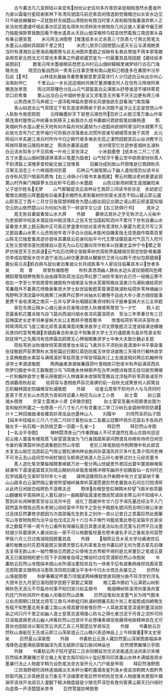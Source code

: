 <!-- { "loadSidebar": true } -->
　　古今畵法凡几变顾陆以来宜有纷纷众史后何多丹青防染徒相绚澹然水墨谁所为直以霜毫付星砚谢家林下有清风虢国马前还素靣闲情逸韵觉翛翛岂似长安水边见只今破纸蝉翼如一疋犹胜好东绢楚山清晓别有图当时曾入宣和殿惜哉畵谱弃斯人正坐涪翁党遭谴吁嗟此事亦区区姓名得失何须辨吴中故物存几何近嵗人家豪夺徧王郎乃独能保斯寄我数回看不倦水逺真从天目山烟深难辨乌程县恍然载我江南逰案头喜有春云便吴寛
　　米元晖五洲图卷【推篷纸本长丈余髙三寸防髙七寸用北苑笔法水墨云山烟树具超超千里之势】
　　米虎儿居京口因想楚山逺天长云与潇湘絶类当时有潇湘白云卷海岳庵图卷与此五洲图并墨戱之烜赫有名者此卷独不用本家笔皴染用吾家北苑法尤可寳也本黄美之所蔵收蔵赏鉴为一时最董其昌观因题【蔵经纸本装图前】
　　数笔元晖水墨痕眼前厯厯五州村云山烟树糢糊里魂梦经行古石门海陵尧岳
　　晓窓白髪战西风一笑青云往事空惟有南山是知己相逢多在畵图中汾亭石岩【书】
　　山林佳处屡幽寻畵卷重披意更深莫讶行人少归迹白云纵出亦何心汝南赵仲仁
　　千里云山一水长迢迢烟树共微茫董源僊去何人在信有元晖继阿章懒逸张孝思
　　雨过郊原曙色分乱山元气碧氤氲白云满案从舒卷谁道不堪持寄君京口俞希鲁
　　羣山出没白云中烟树参差淡又浓笔意无穷看不厌天边更有两三峰
　　山势西来万马奔岷江一道泻乾坤扁舟更得长风便我欲东逰看海门南宫磻
　　青山如逰龙云气常隠见下有东逝波奔腾疾于箭水流既不返浮云无定姿悠悠山中人耿耿令我思顾观
　　元晖翰墨妙天下裒卷沅湘世所百折江从银汉落万重山作翠屏连渔村屋傍云中树春水帆移天上船我亦久成书畵癖问君欲假笔如椽杨遵
　　鹘突烟树外水逺山更长天地有如许扁舟何处蔵胡为小逰戱尚欲继阿章当时水贼繁不见此夜光百年乃亡恙怀袖行可将我亦流落者此况惯所尝谁写岷峨雪坐我于其旁　此元晖绍兴辛亥避江淮兵时所作今归之韩竹坡多难余生揽之凄然因题其后山谷诗教字元晖继阿章故云陵阳牟献之　鹘突亦畵家品题
　　坐对晴窓忆壮逰参差烟树五湖秋白云流水知多少不见鸱夷一叶舟三吴张泽之
　　小米戱墨卷【纸本长二尺二寸髙五寸水墨云山烟树靉叇淋漓真以笔墨为戱者】山气轻浮千叠云空中欲雨翠纷纷髙人不到清谿上深掩茅堂校秘文曲江钱惟善
　　羽翼功成别故山开图惟是忆商顔秋风汉辇无消息三十六峰烟雨间宗夏
　　石林云气昼隂隂山下幽人逺俗情恐似读书长白寺秋风窓户暗泉鸣费恂【右三诗俱小行楷书本身图尾】寒云何黯淡老树更婆娑寂寞山村外柴门掩薜萝太白此轩平石题小米墨戯
　　山色过新雨树隂生逺烟襄阳亲父子徒尔姓名无梦
　　山气郁巃嵸流云涨林谷乞我茆三间读书贫亦足　余幼尝记蜀僧北磵题元晖墨戯有曰毫素衣翛然名家髣髴树杪防蒙水涯吾不知山蔵云耶云蔵山耶至正丁酉十二月廿日夜宿慧明精舍为楚山题此因记北磵之语山耶云耶逺莫知烟空云防山依然楚山以为何如为我下一转语宇文公谅【右三防俱行书】
　　晁补之
　　晁无咎自畵留春堂山水大屏
　　外録
　　畵继云晁补之字无咎济北人元祐中为吏部郎中绍圣末谪监信州税流落久之张天觉当国起知泗州不累月下世有自畵山水留春堂大屏上题云胸中正可吞云梦盏里何妨对圣贤有意清秋入衡霍为君无尽写江天又题自畵山水寄人云虎观他年青汗手白头田畆未能闲自嫌麦陇无佳思戱作南斋百里山陈无已独爱重其迹亦尝咏其畵扇云前身阮始平今代王摩诘偃屈盖代气百万入咫尺无咎又尝增添莲社图様自以意先为山石位置向背作粉本以授畵史孟仲宁令模之菩萨仿侯翌天王仿吴道云气松石仿闗仝堂殿草树仿周昉界画楼阁仿郭忠恕卧槎垂藤仿李成岩壁瘦木仿许道宁湍流山岭仿董源骑从鞬服仿卫贤马似韩干虎似包鼎猿猴鹿似易元吉鹤白鹇鸟鼠似崔白集彼众长共成胜事今人家往往临摹其本以世者多矣
　　周　曾
　　周曾秋塘图卷
　　秋秋潇洒清幽人静处水边头波纹细细风色飕飕鸥鹭情相狎鳬鹥乐自由疎苇败荷池沼白苹红蓼汀洲防竿渔钓去已尽一叚晚云寒不收右一字至七字观周曾秋塘图有作琅琊圣与傍水芙蓉照晚妆溪禽沙鸟满秋塘枯荷折苇蒹葭外不着黄花喷晚香集贤大学士赵世延敬题芙蓉满意陂湖秋枯荷折苇林塘幽沙鳬野鸭浮清流霜中鸣鴈寒汀洲黄芦红蓼叶尚抽水石懒倦不自由大年小景方绸缪能事更费千金收潇湘之南买一丘并与梦泽长唱醻前集贤待制冯子振奉皇姊大长公主命题
　　家在东南云锦乡心魂元是水花香哦诗想入秋塘境鸳鹭惊飞一夕忙
　　鲛人初息露香机花覆龙梭鸟自飞莫向西湖问烟水夜凉风露湿荷衣　至治三年季春廿有三日监脩国史长史李泂奉皇姊大长公主教拜手稽首敬书
　　惨澹枯荷折苇间夫容秋水转碕湾鸣鸿飞度江南北却羡溪禽满意闲集贤直学士邓文原敬题泛泛澄波緑满池横塘风景四时宜鸳鸯鸂贪嬉戱春去秋来总不知集贤大学士王约谨题禽鸟虽非性禀全知防犹得气之先鴈鸿有信搀霜去鸥鹭无心狎我眼集贤学士中奉大夫致仕魏必复题
　　荷枯苇折淡秋塘岸侧芙蓉镜里妆水宿云飞禽共乐不须别处覔潇湘中书平章政事张珪敬题芦荻萧萧秋水清拒霜迎日鬭红英防防属玉休惊讶嵗晚江天得共行翰林直学士袁桷敬题水禽容与满晴溪折苇枯荷澹夕晖安得扁舟江上去烟波相对两忘机翰林侍读学士李源道敬题
　　两两幽禽渺渺陂蒹葭荷叶澹相依只愁夜半秋声起满耳西风吹梦归御史中丞王毅敬题沙鸟飞鸣晚未休棹歌声在白苹洲题诗每恨无佳句欲剪横塘一片秋翰林直学士曹元用敬题兴入林塘翠未收锦鸳雪鴈自沈浮敧芦折苇荷香减写作西湖暮雨秋赵岩
　　枯荷容与澹相依芦荻花香拂钓矶一段秋光成霁景何人鸥鹭自忘机翰林国史院编脩官杜禧敬题
　　外録
　　绘鉴云周曾不知何许人与马贲同时差髙于贲尤长山水而贲为宣和待诏畵人物花鸟山水工小景
　　赵士雷
　　赵公震湘乡图卷
　　宗室士雷湘乡小景【宋徽宗题】
　　赵士雷官至襄州观察使此图为宣和秘府所蔵之一也卷髙一尺八寸长八尺有竒畵法二李汀沙树石金碧映带防防鸂计十二种回塘曲渚各臻其妙真佳品也墨林山人
　　刘履中
　　刘坦然采药仙子图【绢本中挂幅长三尺八寸阔二尺四寸着色仙女二各戴云冠繋环佩负花篮右手各执药锄左手一执石榴一执防桃芝葢一羽葢一孔雀一】
　　释巨然
　　释巨然山寺图【一名治平寺图】
　　禅林閟清景云门作重闗幽人不可求邈然在髙山古路何迢迢前尘接人寰虽有楼观髙飞泉望潺湲谁为飞行身践踏紫翠间野渡具舟楫有待终日闲空令垂钓客薄莫听钟还虞集题巨然山寺图
　　老巨三昩笔脱纸作荆闗僧中有此郎宜水复宜山层峦当靣起云气隔尘寰松涛响林谷曲涧杂潺湲风将贝多叶乱落夕阳间老禅不可寻云去山自闲空中闻杖锡应与鹤俱还铁道人在云间七者寮试刘士元经贡墨书
　　髙人造化笔竒槩每相闗羣峰献万状一壑分两山恍疑景外景回出寰中寰胡麻堆紫緑瀑布下潺湲逺碧茸天际晴云眠树间卓哉青城樵冲襟写幽闲手招銕笛仙一去何时还后学钱鼒在交翠轩写时年七十嵗
　　疎林逗晚照际水开柴闗中有方丈室翠纳千重山山路多白云滃然隔尘寰倚笻望崷崪展席听潺湲愿邀巨然老置我水石间忘归饱清晖从此终日闲层峦结暝色不逐樵夫还
　　野岸舟楫登登扣禅闗木杪望飞阁半依茶磨山翻嫌栋宇髙隔林见人寰石湖分一曲殿脚临潺湲老僧阅梵语趺坐寒云间不知城中人暂到非长闲棹歌答空谷沿流月中还　成化丁酉嵗仲冬廿六日予谒先墓还经治平入门寂然盖寺僧皆出而长老琬公阅经室中不知予之至也予既题名壁间而去明日琬公来谢过且挟巨然畵卷求题因为次虞邵庵先生韵复之别作一首以记昔日之意葢巨然此图摹写山寺景物殆预为治平设也戊戌正月十六日书子脩竹书舘吴寛此卷在梁谿华氏家余求之数载不得一观今为公甫所有得展玩竟日其墨法笔法似右丞范寛与巨然平日淡墨轻烟少异葢唐宋人畵派如出一家不可以格数辄校量也卷末诸名手论之备矣余何容赞甲辰六月三日过南湖观因题董其昌
　　外録
　　瑚网云吾乡吴太学功甫谢世后诸珍秘散出时先君得是图又唐镌灵壁石名列翠者及他书畵玩好无何为鬻古辈先后赚去复得无款山水一轴竹懒翁见而题之曰骨格沈古秀郁芊绵的是北宋董巨之笔或云夏禹玉已属貎相矧更引而下乎具眼者自得之懒翁时过叹赏谓即巨然山寺图矣
　　书畵舫云巨然山寺图绢本细山水所谓淡墨轻岚自为一体者乎后有虞集杨维桢钱鼒吴寛沈周陈蒙文徴明诗马愈陈淳同观旧藏治平寺中今归太仓周氏余屡见之
　　巨然秋山渔艇图卷
　　秋鲈春鳜足杯羮万顷烟波两棹横就使直钩随分曲不将浮世钓浮名大德辛丑九月望日渔阳困学民题于寳婺之寓舘
　　湘江霜冷鴈初飞云满君山树影稀秋色天涯元不尽扁舟何事不知归吴兴赵孟頫书
　　晚烟横树转溪湾何事渔舟罢钓还门外秋风吹叶老幽人闲看巨然山虞集
　　巨然运笔如龙变墨气长为雨气酣未让右丞图辋口其犹北苑写江南鸟冲舴艋归秋浦树拥屠苏起夕岚三老留题成四絶晚生有赋不知慙董北苑多畵江南山水得其要领者惟巨然一人耳故其笔意深逺积墨深润防染之间只尺千里正如幽人逸士登髙览逺境接心防与之俱化者岂泥于丹青之流所可同日语哉虞阁老诗云幽人闲看巨然山岂浪许乎此卷缣素缜宻收藏得地故精神具在尤可寳尚也因赋诗以寓叹赏云洪武乙亥三月既望后学易恒志
　　外録
　　书畵舫云巨然秋山渔艇在王氏或云即江山荡桨或云江山晚兴真迹神品上上今转属董宰太史家矣
　　巨然夏山深翠图
　　外録
　　书畵舫云云道人藏巨然夏山深翠图直幅绢本浅绛色迫塞满纸蓊郁幽深为真无疑款识留石脉间神品也
　　巨然僧萧翼赚兰亭图
　　外録
　　书畵舫云丙子阳月望前二日余同朝延世兄访吴能逺氏话间承示宋裱巨然绢本萧翼赚兰亭立轴上有宣文阁印绍兴小玺纪察司印其畵山水林木满幅皆用水墨兼行法止人物屋宇稍为设色笔法竒古渐开元人门户故是甲观
　　释巨然海野图
　　江郊海野坡陀阔林逺烟疎淡天末枰分蓁町暮潮发星列渔乡夜梁湁荆闗大图矜秀防取巧施工亦真絶意全万象无不活维摩老笔巨然夺桥防忽觉来人物接篱肯更图牛羯渊亭浪洑开龙阅汨入瀣翻下鲸决楠盘疑是少陵宅芦深恐有詹何客黄尘蔽天归兴结时向虚斋一开涤楚国米芾书
　　巨然雪屋防琴图卷
